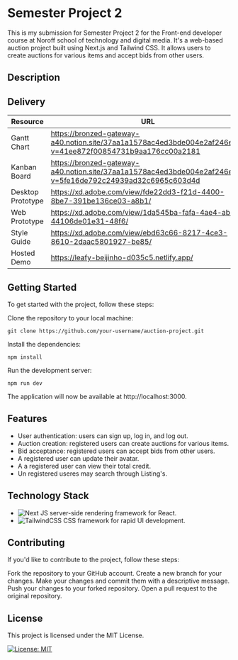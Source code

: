 # Semester Project 2

This is my submission for Semester Project 2 for the Front-end developer course at Noroff school of technology and digital media. 
It's a web-based auction project built using Next.js and Tailwind CSS. It allows users to create auctions for various items and accept bids from other users.

## Description




## Delivery

| Resource | URL |
|----------|-----|
|Gantt Chart|https://bronzed-gateway-a40.notion.site/37aa1a1578ac4ed3bde004e2af246e2d?v=41ee872f00854731b9aa176cc00a2181|
|Kanban Board|https://bronzed-gateway-a40.notion.site/37aa1a1578ac4ed3bde004e2af246e2d?v=5fe16de792c24939ad32c6965c603d4d|
|Desktop Prototype|https://xd.adobe.com/view/fde22dd3-f21d-4400-8be7-391be136ce03-a8b1/|
|Web Prototype|https://xd.adobe.com/view/1da545ba-fafa-4ae4-ab78-44106de01e31-48f6/|
|Style Guide|https://xd.adobe.com/view/ebd63c66-8217-4ce3-8610-2daac5801927-be85/|
|Hosted Demo|https://leafy-beijinho-d035c5.netlify.app/|

## Getting Started

To get started with the project, follow these steps:

Clone the repository to your local machine:

    git clone https://github.com/your-username/auction-project.git

Install the dependencies:

    npm install

Run the development server:

    npm run dev

The application will now be available at http://localhost:3000.

## Features

*  User authentication: users can sign up, log in, and log out.
*  Auction creation: registered users can create auctions for various items.
*  Bid acceptance: registered users can accept bids from other users.
*  A registered user can update their avatar.
*  A a registered user can view their total credit.
*  Un registered useres may search through Listing's.
 
## Technology Stack

*  ![Next JS](https://img.shields.io/badge/Next-black?style=for-the-badge&logo=next.js&logoColor=white) server-side rendering framework for React. 
*  ![TailwindCSS](https://img.shields.io/badge/tailwindcss-%2338B2AC.svg?style=for-the-badge&logo=tailwind-css&logoColor=white) CSS framework for rapid UI development.







## Contributing

If you'd like to contribute to the project, follow these steps:

  Fork the repository to your GitHub account.
  Create a new branch for your changes.
  Make your changes and commit them with a descriptive message.
  Push your changes to your forked repository.
  Open a pull request to the original repository.
    
    
## License

  This project is licensed under the MIT License.
  
[![License: MIT](https://img.shields.io/badge/License-MIT-yellow.svg)](https://opensource.org/licenses/MIT)






